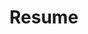 # Resume
<!-- [Long-Phan-Resume](https://github.com/justinphan3110/Resume/blob/master/new/resume.pdf)  -->



